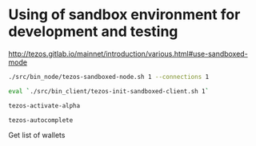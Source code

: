 # Using of sandbox environment for development and testing

http://tezos.gitlab.io/mainnet/introduction/various.html#use-sandboxed-mode

```bash
./src/bin_node/tezos-sandboxed-node.sh 1 --connections 1

eval `./src/bin_client/tezos-init-sandboxed-client.sh 1`

tezos-activate-alpha

tezos-autocomplete
```

Get list of wallets
